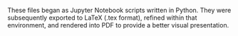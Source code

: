These files began as Jupyter Notebook scripts written in Python. They were subsequently exported to LaTeX (.tex format), refined within that environment, and rendered into PDF to provide a better visual presentation.
